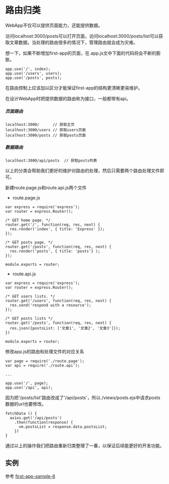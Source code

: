 # 路由归类

WebApp不仅可以提供页面能力，还能提供数据。

访问localhost:3000/posts可以打开页面，访问localhost:3000/posts/list可以获取文章数据。当处理的路由很多的情况下，管理路由就会成为灾难。

想一下，如果不断增加first-app的页面，在.app.js文中下面的代码将会不断的膨胀。

```
app.use('/', index);
app.use('/users', users);
app.use('/posts', posts);
```

在路由控制上应该加以区分才能保证first-app的结构更清晰更易维护。

在设计WebApp时把提供数据的路由称为接口，一般都带有api。

##### 页面路由

```
localhost:3000/      // 获取主页
localhost:3000/users // 获取users页面
localhost:3000/posts // 获取posts页面
```

##### 数据路由

```
localhost:3000/api/posts  // 获取posts列表
```

以上的分类会帮助我们更好的维护对路由的处理，然后只需要两个路由处理文件即可。

新建route.page.js和route.api.js两个文件

* route.page.js

```
var express = require('express');
var router = express.Router();

/* GET home page. */
router.get('/', function(req, res, next) {
  res.render('index', { title: 'Express' });
});

/* GET posts page. */
router.get('/posts', function(req, res, next) {
  res.render('posts', { title: 'posts'} );
});

module.exports = router;
```

* route.api.js

```
var express = require('express');
var router = express.Router();

/* GET users lists. */
router.get('/users', function(req, res, next) {
  res.send('respond with a resource');
});

/* GET posts lists */
router.get('/posts', function(req, res, next) {
  res.json({postsList: ['文章1', '文章2', '文章3']});
})

module.exports = router;
```

修改app.js的路由和处理文件的对应关系

```
var page = require('./route.page');
var api = require('./route.api');

...

app.use('/', page);
app.use('/api', api);
```

因为把'/posts/list'路由改成了'/api/posts'，所以./views/posts.ejs中请求posts数据的url也要修改。

```
fetchData () {
  axios.get('/api/posts')
    .then(function(response) {
      vm.postsList = response.data.postsList;
    })
}
```

通过以上的操作我们把路由重新归类整理了一番，以保证后续能更好的开发功能。

## 实例

参考 [first-app-sample-6](https://github.com/xugy0926/learn-webapp-sample/tree/master/first-app-sample-6)

